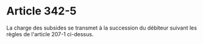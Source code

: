# Article 342-5

La charge des subsides se transmet à la succession du débiteur suivant les règles de l'article 207-1 ci-dessus.
